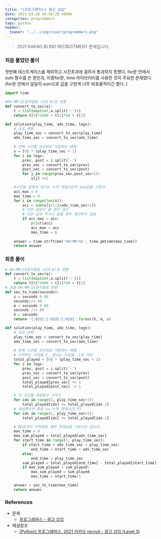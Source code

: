 ```yaml
---
title: "[프로그래머스] 광고 삽입"
date: 2021-03-26 18:58:28 +0900
categories: programmers
tags: python
header:
  teaser: "../../img/cover/programmers.png"
---
```


> 2021 KAKAO BLIND RECRUITMENT 문제입니다.

### 처음 풀었던 풀이
첫번째 테스트게이스를 제외하고 시간초과에 걸려서 통과하지 못했다.
for문 안에서 sum 함수를 쓴 원인과, 이중for문, time 라이브러리를 사용한 것이 주요한 문제였다.
(for문 안에서 일일히 sum으로 값을 구한게 너무 비효율적이긴 했다..)

```python
import time

#HH:MM:SS문자열을 시간(초)로 변환
def convert_to_sec(a):
    t = list(map(int,a.split(':')))
    return t[0]*3600 + t[1]*60 + t[2]

def solution(play_time, adv_time, logs):
    # 초로 변환
    play_time_sec = convert_to_sec(play_time)
    adv_time_sec = convert_to_sec(adv_time)
    
    # 전체 시간을 초단위로 저장하는 배열
    x = [0] * (play_time_sec + 1)
    for i in logs:
        prev, post = i.split('-')
        prev_sec = convert_to_sec(prev)
        post_sec = convert_to_sec(post)
        for j in range(prev_sec,post_sec+1):
            x[j] +=1

    #시간을 곱해서 생기는 누적 재생시간의 max값을 구한다
    acc_max = 0
    max_time = 0
    for i in range(len(x)):
        acc = sum(x[i+1:i+adv_time_sec+1])
        # 이전 값보다 클 경우 갱신
        # 이전 값과 작거나 같을 경우 갱신하지 않음
        if acc_max < acc:
            print(acc)
            acc_max = acc
            max_time = i
    
    answer = time.strftime('%H:%M:%S', time.gmtime(max_time))
    return answer
```



### 최종 풀이

```python
# HH:MM:SS문자열을 시간(초)로 변환
def convert_to_sec(a):
    t = list(map(int,a.split(':')))
    return t[0]*3600 + t[1]*60 + t[2]
# 초를 HH:MM:SS문자열로 변환
def sec_to_time(seconds):
    s = seconds % 60
    seconds//= 60
    m = seconds % 60
    seconds //= 60
    h = seconds 
    return '{:02d}:{:02d}:{:02d}'.format(h, m, s)

def solution(play_time, adv_time, logs):
    # 초로 변환
    play_time_sec = convert_to_sec(play_time)
    adv_time_sec = convert_to_sec(adv_time)
    
    # 전체 시간을 초단위로 저장하는 배열
    # 시작하는 지점을 1, 끝나는 지점을 -1로 저장
    total_played = [0] * (play_time_sec + 1)
    for i in logs:
        prev, post = i.split('-')
        prev_sec = convert_to_sec(prev)
        post_sec = convert_to_sec(post)
        total_played[prev_sec] += 1
        total_played[post_sec] -= 1

    # 각 구간별 재생횟수 구하기
    for idx in range(1, play_time_sec+1):
        total_played[idx] += total_played[idx-1]
    # 재생횟수의 총합 == 누적 재생시간(초)
    for idx in range(1, play_time_sec+1):
        total_played[idx] += total_played[idx-1]

    # 00초부터 시작했을 때의 최댓값을 기본으로 잡는다.
    max_time = 0
    max_sum_played = total_played[adv_time_sec]
    for start_time in range(1, play_time_sec):
        if start_time + adv_time_sec < play_time_sec:
            end_time = start_time + adv_time_sec
        else:
            end_time = play_time_sec
        sum_played = total_played[end_time] - total_played[start_time]
        if max_sum_played < sum_played:
            max_sum_played = sum_played
            max_time = start_time+1

    answer = sec_to_time(max_time)
    return answer
```

### References

- 문제
  - [프로그래머스 - 광고 삽입](https://programmers.co.kr/learn/courses/30/lessons/72414)
- 해설참조
  - [[Python] 프로그래머스. 2021 카카오 recruit - 광고 삽입 (Level 3)](https://inspirit941.tistory.com/348)

